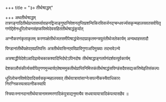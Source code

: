 +++
title = "३० तीर्थश्राद्धम्"

+++
अथतीर्थश्राद्धम् तत्रगङ्गादितीर्थप्राप्तावर्घ्यावाहनद्विजाङ्गुष्ठनिवेशनतृप्तिप्रशन्विकिरविसर्जनद्ग्बन्धवर्ज्यसकृन्महालयवतसर्वपितृगणोद्देशेनधूरिलोचनसंज्ञकविश्वेदेवसहितंतीर्थश्राद्धंकुर्यात्

अग्नौकरणंकृताकृतम् करणपक्षेतीर्थजलसमीपेश्राद्धंचेत्तदाप्राकृतमन्त्रयुतंतीर्थजलेकार्यम् अन्यथाहस्तादौ

पिण्डानांतीर्थेपक्षेपएवप्रतिपत्तिः अत्रतीर्थवासिनएवविप्राविगुणाअपिमुख्याः तदभावेऽन्ये

अत्रश्राद्धीयेदेशेऽन्नादिद्रव्येचकाकश्वादिभिर्दष्टेऽपिनदोषः तीर्थश्राद्धाङ्गतर्पणंदर्शवत्पूर्वकार्यम्

देशकालौसंकीर्त्यसर्वपितृगणमुच्चार्यएतेषाममुकतीर्थप्राप्तिनिमित्तकंतीर्थश्राद्धंसपिण्डंसदैवसद्यःकरिष्येइतिसंकल्पः

धूरिलोचनविश्वेदेवादिसर्वसकृन्महालयवत् तीर्थयात्रायांसाग्नेःसपत्नीकस्यैवाधिकारः निरग्निकस्यत्वपत्नीकस्यापि

स्त्रियाःस्नानदानतीर्थयात्रानामस्मरणादिकंपुत्राद्यनुमत्यैव सधवायायात्रादिकंपत्यासहैव ॥

